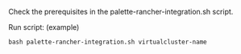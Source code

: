 Check the prerequisites in the palette-rancher-integration.sh script. 

Run script: (example)
```
bash palette-rancher-integration.sh virtualcluster-name
```
